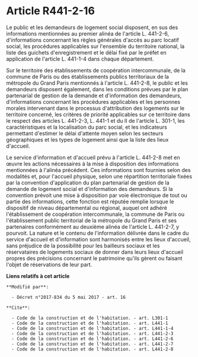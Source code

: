 # Article R441-2-16

Le public et les demandeurs de logement social disposent, en sus des informations mentionnées au premier alinéa de l'article
L. 441-2-6, d'informations concernant les règles générales d'accès au parc locatif social, les procédures applicables sur
l'ensemble du territoire national, la liste des guichets d'enregistrement et le délai fixé par le préfet en application de
l'article L. 441-1-4 dans chaque département.

Sur le territoire des établissements de coopération intercommunale, de la commune de Paris ou des établissements publics
territoriaux de la métropole du Grand Paris mentionnés à l'article L. 441-2-8, le public et les demandeurs disposent
également, dans les conditions prévues par le plan partenarial de gestion de la demande et d'information des demandeurs,
d'informations concernant les procédures applicables et les personnes morales intervenant dans le processus d'attribution des
logements sur le territoire concerné, les critères de priorité applicables sur ce territoire dans le respect des articles L.
441-2-3, L. 441-1 et du II de l'article L. 301-1, les caractéristiques et la localisation du parc social, et les indicateurs
permettant d'estimer le délai d'attente moyen selon les secteurs géographiques et les types de logement ainsi que la liste
des lieux d'accueil.

Le service d'information et d'accueil prévu à l'article L. 441-2-8 met en œuvre les actions nécessaires à la mise à
disposition des informations mentionnées à l'alinéa précédent. Ces informations sont fournies selon des modalités et, pour
l'accueil physique, selon une répartition territoriale fixées par la convention d'application du plan partenarial de gestion
de la demande de logement social et d'information des demandeurs. Si la convention prévoit une mise à disposition par voie
électronique de tout ou partie des informations, cette fonction est réputée remplie lorsque le dispositif de niveau
départemental ou régional, auquel ont adhéré l'établissement de coopération intercommunale, la commune de Paris ou
l'établissement public territorial de la métropole du Grand Paris et ses partenaires conformément au deuxième alinéa de
l'article L. 441-2-7, y pourvoit. La nature et le contenu de l'information délivrée dans le cadre du service d'accueil et
d'information sont harmonisés entre les lieux d'accueil, sans préjudice de la possibilité pour les bailleurs sociaux et les
réservataires de logements sociaux de donner dans leurs lieux d'accueil propres des précisions concernant le patrimoine
qu'ils gèrent ou faisant l'objet de réservations de leur part.

**Liens relatifs à cet article**

	**Modifié par**:

	  - Décret n°2017-834 du 5 mai 2017 - art. 16

	**Cite**:

	  - Code de la construction et de l'habitation. - art. L301-1
	  - Code de la construction et de l'habitation. - art. L441-1
	  - Code de la construction et de l'habitation. - art. L441-1-4
	  - Code de la construction et de l'habitation. - art. L441-2-3
	  - Code de la construction et de l'habitation. - art. L441-2-6
	  - Code de la construction et de l'habitation. - art. L441-2-7
	  - Code de la construction et de l'habitation. - art. L441-2-8
